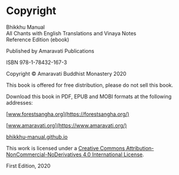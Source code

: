 # Copyright

Bhikkhu Manual\
All Chants with English Translations and Vinaya Notes\
Reference Edition (ebook)

Published by Amaravati Publications

ISBN 978-1-78432-167-3

Copyright &copy; Amaravati Buddhist Monastery 2020

This book is offered for free distribution, please do not sell this book.

Download this book in PDF, EPUB and MOBI formats at the following addresses:

[www.forestsangha.org](https://forestsangha.org/)

[www.amaravati.org](https://www.amaravati.org/)

[bhikkhu-manual.github.io](https://bhikkhu-manual.github.io/)

This work is licensed under a [Creative Commons Attribution-NonCommercial-NoDerivatives 4.0 International License](https://creativecommons.org/licenses/by-nc-nd/4.0/).

First Edition, 2020

